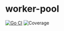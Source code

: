# worker-pool

[![Go CI](https://github.com/GregoryKogan/worker-pool/actions/workflows/go.yml/badge.svg?branch=main)](https://github.com/GregoryKogan/worker-pool/actions/workflows/go.yml)
![Coverage](https://img.shields.io/badge/Coverage-100.0%25-brightgreen)
